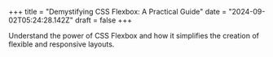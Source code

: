 +++
title = "Demystifying CSS Flexbox: A Practical Guide"
date = "2024-09-02T05:24:28.142Z"
draft = false
+++

  Understand the power of CSS Flexbox and how it simplifies the creation of flexible and responsive layouts.
        